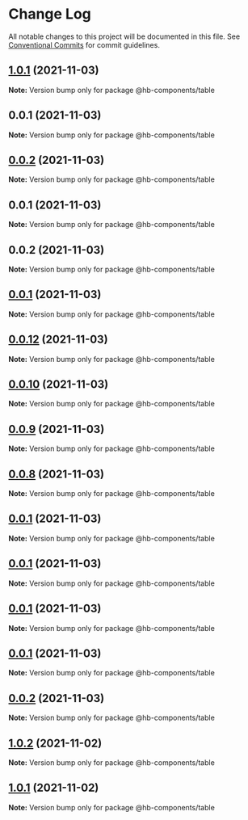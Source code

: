 # Change Log

All notable changes to this project will be documented in this file.
See [Conventional Commits](https://conventionalcommits.org) for commit guidelines.

## [1.0.1](https://github.com/hyw521/lernaComponents/compare/@hb-components/table@0.0.1...@hb-components/table@1.0.1) (2021-11-03)

**Note:** Version bump only for package @hb-components/table





## 0.0.1 (2021-11-03)

**Note:** Version bump only for package @hb-components/table





## [0.0.2](https://github.com/hyw521/lernaComponents/compare/@hb-components/table@0.0.1...@hb-components/table@0.0.2) (2021-11-03)

**Note:** Version bump only for package @hb-components/table





## 0.0.1 (2021-11-03)

**Note:** Version bump only for package @hb-components/table





## 0.0.2 (2021-11-03)

**Note:** Version bump only for package @hb-components/table





## [0.0.1](https://github.com/hyw521/lernaComponents/compare/@hb-components/table@0.0.12...@hb-components/table@0.0.1) (2021-11-03)

**Note:** Version bump only for package @hb-components/table





## [0.0.12](https://github.com/hyw521/lernaComponents/compare/@hb-components/table@0.0.10...@hb-components/table@0.0.12) (2021-11-03)

**Note:** Version bump only for package @hb-components/table





## [0.0.10](https://github.com/hyw521/lernaComponents/compare/@hb-components/table@0.0.9...@hb-components/table@0.0.10) (2021-11-03)

**Note:** Version bump only for package @hb-components/table





## [0.0.9](https://github.com/hyw521/lernaComponents/compare/@hb-components/table@0.0.8...@hb-components/table@0.0.9) (2021-11-03)

**Note:** Version bump only for package @hb-components/table





## [0.0.8](https://github.com/hyw521/lernaComponents/compare/@hb-components/table@0.0.1...@hb-components/table@0.0.8) (2021-11-03)

**Note:** Version bump only for package @hb-components/table





## [0.0.1](https://github.com/hyw521/lernaComponents/compare/@hb-components/table@0.0.1...@hb-components/table@0.0.1) (2021-11-03)

**Note:** Version bump only for package @hb-components/table





## [0.0.1](https://github.com/hyw521/lernaComponents/compare/@hb-components/table@0.0.1...@hb-components/table@0.0.1) (2021-11-03)

**Note:** Version bump only for package @hb-components/table





## [0.0.1](https://github.com/hyw521/lernaComponents/compare/@hb-components/table@0.0.1...@hb-components/table@0.0.1) (2021-11-03)

**Note:** Version bump only for package @hb-components/table





## [0.0.1](https://github.com/hyw521/lernaComponents/compare/@hb-components/table@0.0.2...@hb-components/table@0.0.1) (2021-11-03)

**Note:** Version bump only for package @hb-components/table





## [0.0.2](https://github.com/hyw521/lernaComponents/compare/@hb-components/table@1.0.2...@hb-components/table@0.0.2) (2021-11-03)

**Note:** Version bump only for package @hb-components/table





## [1.0.2](https://github.com/hyw521/lernaComponents/compare/@hb-components/table@1.0.1...@hb-components/table@1.0.2) (2021-11-02)

**Note:** Version bump only for package @hb-components/table





## [1.0.1](https://github.com/hyw521/lernaComponents/compare/@hb-components/table@1.0.1...@hb-components/table@1.0.1) (2021-11-02)

**Note:** Version bump only for package @hb-components/table
